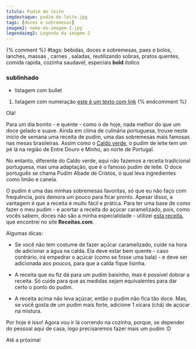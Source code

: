 ```yaml
---
titulo: Pudim de leite
imgdestaque: pudim-de-leite.jpg
tags: [doces e sobremesas]
imagem2: nome-da-imagem-2.jpg
legendaimg2: Legenda da imagem 2
---
```

{% comment %}
#tags: bebidas, doces e sobremesas, paes e bolos, lanches, massas , carnes , saladas, reutilizando sobras, pratos quentes, comida rapida, cozinha saudavel, especiais
**bold**
*italico*
### sublinhado
* listagem com bullet
1. listagem com numeração
[este é um texto com link](https://www.enderecodolink.com)
{% endcomment %}

Olá!

Para um dia bonito - e quente - como o de hoje, nada melhor do que um doce gelado e suave. Ainda em clima de culinária portuguesa, trouxe neste início de semana uma receita de pudim, uma das sobremesas mais famosas nas mesas brasileiras. Assim como o [Caldo verde](https://paneladepau.com.br/caldo-verde), o pudim de leite tem um pé lá na região de Entre Douro e Minho, ao norte de Portugal.

No entanto, diferente do Caldo verde, aqui não fazemos a receita tradicional portuguesa, mas uma adaptação, que é o famoso pudim de leite. O doce português se chama Pudim Abade de Cristos, o qual leva ingredientes como limão e canela.

O pudim é uma das minhas sobremesas favoritas, só que eu não faço com frequência, pois demora um pouco para ficar pronto. Apesar disso, a vantagem é que a receita é muito fácil e prática. Para ter uma base de como fazer o meu pudim - e acertar a receita do açúcar caramelizado, pois, como vocês sabem, doces não são a minha especialidade - utilizei [esta receita](http://gshow.globo.com/receitas/pudim-de-leite-4e6e73ee8811967e1400450c), que encontrei no site **Receitas.com**.

Algumas dicas:

- Se você não tem costume de fazer açúcar caramelizado, cuide na hora de adicionar a água na calda. Ela deve estar bem quente - caso contrário, irá empedrar o açúcar (como se fosse uma bala) - e deve ser adicionada aos poucos, para que a calda fique lisinha.

- A receita que eu fiz dá para um pudim baixinho, mas é possível dobrar a receita. Só cuide para que as medidas sejam equivalentes para dar certo o ponto do pudim.

- A receita acima não leva açúcar, então o pudim não fica tão doce. Mas, se você gosta de um pudim mais forte, adicione 1 xícara (chá) de açúcar na mistura.

Por hoje é isso! Agora vou ir lá correndo na cozinha, porque, se depender do pessoal aqui de casa, logo precisaremos fazer mais um pudim :D

Até a próxima!